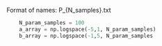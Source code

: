 Format of names: P_{N_samples}.txt 

```python
    N_param_samples = 100
    a_array = np.logspace(-5,1, N_param_samples)
    b_array = np.logspace(-1,5, N_param_samples
```
